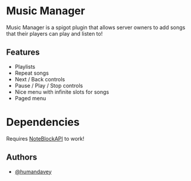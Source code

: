 # Music Manager

Music Manager is a spigot plugin that allows server owners to add songs that their players can play and listen to!

## Features

- Playlists
- Repeat songs
- Next / Back controls
- Pause / Play / Stop controls
- Nice menu with infinite slots for songs
- Paged menu

# Dependencies
Requires [NoteBlockAPI](https://www.spigotmc.org/resources/noteblockapi.19287/) to work!

## Authors

- [@humandavey](https://www.github.com/humandavey)